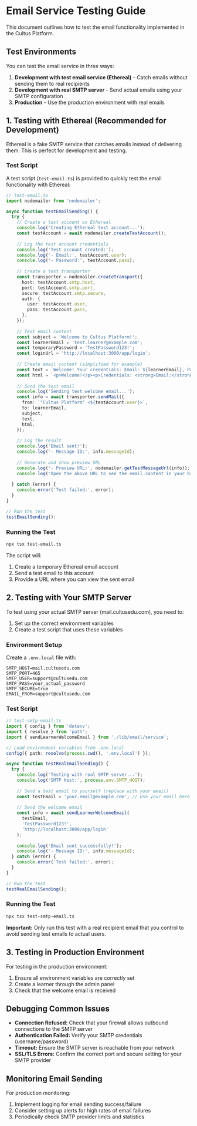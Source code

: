 # Email Service Testing Guide

This document outlines how to test the email functionality implemented in the Cultus Platform.

## Test Environments

You can test the email service in three ways:

1. **Development with test email service (Ethereal)** - Catch emails without sending them to real recipients
2. **Development with real SMTP server** - Send actual emails using your SMTP configuration
3. **Production** - Use the production environment with real emails

## 1. Testing with Ethereal (Recommended for Development)

Ethereal is a fake SMTP service that catches emails instead of delivering them. This is perfect for development and testing.

### Test Script

A test script (`test-email.ts`) is provided to quickly test the email functionality with Ethereal:

```typescript
// test-email.ts
import nodemailer from 'nodemailer';

async function testEmailSending() {
  try {
    // Create a test account on Ethereal
    console.log('Creating Ethereal test account...');
    const testAccount = await nodemailer.createTestAccount();
    
    // Log the test account credentials
    console.log('Test account created:');
    console.log('- Email:', testAccount.user);
    console.log('- Password:', testAccount.pass);
    
    // Create a test transporter
    const transporter = nodemailer.createTransport({
      host: testAccount.smtp.host,
      port: testAccount.smtp.port,
      secure: testAccount.smtp.secure,
      auth: {
        user: testAccount.user,
        pass: testAccount.pass,
      },
    });
    
    // Test email content
    const subject = 'Welcome to Cultus Platform!';
    const learnerEmail = 'test.learner@example.com';
    const temporaryPassword = 'TestPassword123!';
    const loginUrl = 'http://localhost:3000/app/login';
    
    // Create email content (simplified for example)
    const text = `Welcome! Your credentials: Email: ${learnerEmail}, Password: ${temporaryPassword}`;
    const html = `<p>Welcome!</p><p>Credentials: <strong>Email:</strong> ${learnerEmail}, <strong>Password:</strong> ${temporaryPassword}</p>`;
    
    // Send the test email
    console.log('Sending test welcome email...');
    const info = await transporter.sendMail({
      from: `"Cultus Platform" <${testAccount.user}>`,
      to: learnerEmail,
      subject,
      text,
      html,
    });
    
    // Log the result
    console.log('Email sent!');
    console.log('- Message ID:', info.messageId);
    
    // Generate and show preview URL
    console.log('- Preview URL:', nodemailer.getTestMessageUrl(info));
    console.log('Open the above URL to see the email content in your browser');
    
  } catch (error) {
    console.error('Test failed:', error);
  }
}

// Run the test
testEmailSending();
```

### Running the Test

```bash
npx tsx test-email.ts
```

The script will:
1. Create a temporary Ethereal email account
2. Send a test email to this account
3. Provide a URL where you can view the sent email

## 2. Testing with Your SMTP Server

To test using your actual SMTP server (mail.cultusedu.com), you need to:

1. Set up the correct environment variables
2. Create a test script that uses these variables

### Environment Setup

Create a `.env.local` file with:

```
SMTP_HOST=mail.cultusedu.com
SMTP_PORT=465
SMTP_USER=support@cultusedu.com
SMTP_PASS=your_actual_password
SMTP_SECURE=true
EMAIL_FROM=support@cultusedu.com
```

### Test Script

```typescript
// test-smtp-email.ts
import { config } from 'dotenv';
import { resolve } from 'path';
import { sendLearnerWelcomeEmail } from './lib/email/service';

// Load environment variables from .env.local
config({ path: resolve(process.cwd(), '.env.local') });

async function testRealEmailSending() {
  try {
    console.log('Testing with real SMTP server...');
    console.log('SMTP Host:', process.env.SMTP_HOST);
    
    // Send a test email to yourself (replace with your email)
    const testEmail = 'your.email@example.com'; // Use your email here to receive the test
    
    // Send the welcome email
    const info = await sendLearnerWelcomeEmail(
      testEmail,
      'TestPassword123!',
      'http://localhost:3000/app/login'
    );
    
    console.log('Email sent successfully!');
    console.log('- Message ID:', info.messageId);
  } catch (error) {
    console.error('Test failed:', error);
  }
}

// Run the test
testRealEmailSending();
```

### Running the Test

```bash
npx tsx test-smtp-email.ts
```

**Important:** Only run this test with a real recipient email that you control to avoid sending test emails to actual users.

## 3. Testing in Production Environment

For testing in the production environment:

1. Ensure all environment variables are correctly set
2. Create a learner through the admin panel
3. Check that the welcome email is received

## Debugging Common Issues

- **Connection Refused:** Check that your firewall allows outbound connections to the SMTP server
- **Authentication Failed:** Verify your SMTP credentials (username/password)
- **Timeout:** Ensure the SMTP server is reachable from your network
- **SSL/TLS Errors:** Confirm the correct port and secure setting for your SMTP provider

## Monitoring Email Sending

For production monitoring:

1. Implement logging for email sending success/failure
2. Consider setting up alerts for high rates of email failures
3. Periodically check SMTP provider limits and statistics 
